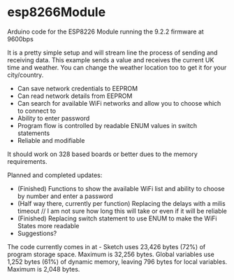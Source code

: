# esp8266Module
Arduino code for the ESP8226 Module running the 9.2.2 firmware at 9600bps

It is a pretty simple setup and will stream line the process of sending and receiving data. This example sends a value and receives the current UK time and weather. You can change the weather location too to get it for your city/country.

- Can save network credentials to EEPROM
- Can read network details from EEPROM
- Can search for available WiFi networks and allow you to choose which to connect to
- Ability to enter password
- Program flow is controlled by readable ENUM values in switch statements
- Reliable and modifiable

It should work on 328 based boards or better dues to the memory requirements.

Planned and completed updates:

- (Finished) Functions to show the available WiFi list and ability to choose by number and enter a password
- (Half way there, currently per function) Replacing the delays with a milis timeout // I am not sure how long this will take or even if it will be reliable
- (Finished) Replacing switch statement to use ENUM to make the WiFi States more readable
- Suggestions?

The code currently comes in at - 
Sketch uses 23,426 bytes (72%) of program storage space. Maximum is 32,256 bytes.
Global variables use 1,252 bytes (61%) of dynamic memory, leaving 796 bytes for local variables. Maximum is 2,048 bytes.
